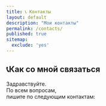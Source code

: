 ```yaml
---
title: 📞 Контакты
layout: default
description: "Мои контакты"
permalink: /contacts/
published: true
sitemap:
  exclude: 'yes'
---
```

## 📞Как со мной связаться

Задравствуйте.\
По всем вопросам,\
пишите по следующим контактам:

